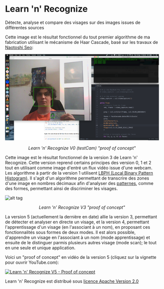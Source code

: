 # Learn 'n' Recognize
Détecte, analyse et compare des visages sur des images issues de différentes sources

Cette image est le résultat fonctionnel du tout premier algorithme de ma fabrication utilisant le mécanisme de Haar Cascade, basé sur les travaux de [Naotoshi Seo](http://note.sonots.com/SciSoftware/haartraining.html):

![alt tag ](https://github.com/blackrainb0w/Lean-n-Recognize/raw/master/testCam/proof.png "Learn 'n' Recognize V0")
<p style="text-align: center; font-style: italic;">Learn 'n' Recognize V0 (testCam) "proof of concept"</p>

Cette image est le résultat fonctionnel de la version 3 de Learn 'n' Recognize. Cette version reprend certains principes des version 0, 1 et 2 tout en utilisant comme image d'entré un flux vidéo issue d'une webcam. Les algorithme à partir de la version 1 utilisent [LBPH (Local Binary Pattern Histogram)](http://docs.opencv.org/2.4/modules/contrib/doc/facerec/facerec_tutorial.html#local-binary-patterns-histograms). Il s'agit d'un algorithme permettant de transcrire des zones d'une image en nombres décimaux afin d'analyser des [patternes](https://www.wikiwand.com/fr/Pattern), comme des formes, permettant ainsi de discriminer les visages.

![alt tag ](https://github.com/blackrainb0w/Lean-n-Recognize/raw/master/learn_n_recognize_V3/proof.png "Learn 'n' Recognize V3")
<p style="text-align: center; font-style: italic;">Learn 'n' Recognize V3 "proof of concept"</p>

La version 5 (actuellement la dernière en date) allie la version 3, permettant de détecter et analyser en directe un visage, et la version 4, permettant l'apprentissage d'un visage (en l'associant à un nom), en proposant ces fonctionnalités sous formes de deux modes. Il est alors possible, d'apprendre un visage en l'associant à un nom (mode apprentissage) et ensuite de le distinguer parmis plusieurs autres visage (mode scan); le tout en une seule et unique application.

Voici un "proof of concept" en vidéo de la version 5 (cliquez sur la vignette pour ouvrir YouTube.com):

[![Learn 'n' Recognize V5 - Proof of concept](http://img.youtube.com/vi/9-2KMnhYZOk/0.jpg)](https://www.youtube.com/watch?v=9-2KMnhYZOk "Learn 'n' Recognize V5 - Proof of concept ")

Learn 'n' Recognize est distribué sous [licence Apache Version 2.0](http://www.apache.org/licenses/)